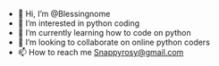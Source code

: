 - 👋 Hi, I’m @Blessingnome
- 👀 I’m interested in python coding 
- 🌱 I’m currently learning how to code on python 
- 💞️ I’m looking to collaborate on online python coders 
- 📫 How to reach me Snappyrosy@gmail.com

<!---
Blessingnome/Blessingnome is a ✨ special ✨ repository because its `README.md` (this file) appears on your GitHub profile.
You can click the Preview link to take a look at your changes.
--->
